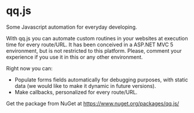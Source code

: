# qq.js
Some Javascript automation for everyday developing.

With qq.js you can automate custom routines in your websites at execution time for every route/URL. It has been conceived in a ASP.NET MVC 5 environment, but is not restricted to this platform. Please, comment your experience if you use it in this or any other environment.

Right now you can:
* Populate forms fields automatically for debugging purposes, with static data (we would like to make it dynamic in future versions).
* Make callbacks, personalized for every route/URL.

Get the package from NuGet at https://www.nuget.org/packages/qq.js/